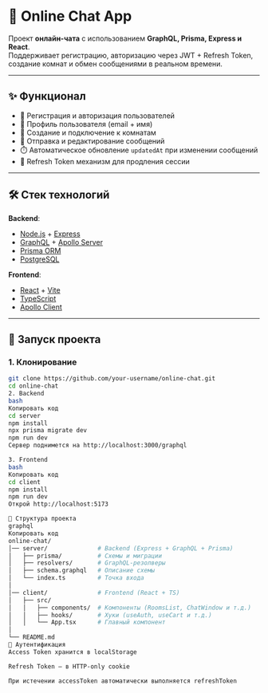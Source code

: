 # 💬 Online Chat App

Проект **онлайн-чата** с использованием **GraphQL, Prisma, Express и React**.  
Поддерживает регистрацию, авторизацию через JWT + Refresh Token, создание комнат и обмен сообщениями в реальном времени.

---

## ✨ Функционал

- 🔑 Регистрация и авторизация пользователей  
- 👤 Профиль пользователя (email + имя)  
- 💬 Создание и подключение к комнатам  
- 📨 Отправка и редактирование сообщений  
- ⏱️ Автоматическое обновление `updatedAt` при изменении сообщений  
- 🔄 Refresh Token механизм для продления сессии  

---

## 🛠️ Стек технологий

**Backend**:
- [Node.js](https://nodejs.org/) + [Express](https://expressjs.com/)  
- [GraphQL](https://graphql.org/) + [Apollo Server](https://www.apollographql.com/docs/apollo-server/)  
- [Prisma ORM](https://www.prisma.io/)  
- [PostgreSQL](https://www.postgresql.org/)  

**Frontend**:
- [React](https://reactjs.org/) + [Vite](https://vitejs.dev/)  
- [TypeScript](https://www.typescriptlang.org/)  
- [Apollo Client](https://www.apollographql.com/docs/react/)  

---

## 🚀 Запуск проекта

### 1. Клонирование
```bash
git clone https://github.com/your-username/online-chat.git
cd online-chat
2. Backend
bash
Копировать код
cd server
npm install
npx prisma migrate dev
npm run dev
Сервер поднимется на http://localhost:3000/graphql

3. Frontend
bash
Копировать код
cd client
npm install
npm run dev
Открой http://localhost:5173

📂 Структура проекта
graphql
Копировать код
online-chat/
│── server/              # Backend (Express + GraphQL + Prisma)
│   ├── prisma/          # Схемы и миграции
│   ├── resolvers/       # GraphQL-резолверы
│   ├── schema.graphql   # Описание схемы
│   └── index.ts         # Точка входа
│
│── client/              # Frontend (React + TS)
│   ├── src/
│   │   ├── components/  # Компоненты (RoomsList, ChatWindow и т.д.)
│   │   ├── hooks/       # Хуки (useAuth, useCart и т.д.)
│   │   └── App.tsx      # Главный компонент
│
└── README.md
🔐 Аутентификация
Access Token хранится в localStorage

Refresh Token — в HTTP-only cookie

При истечении accessToken автоматически выполняется refreshToken